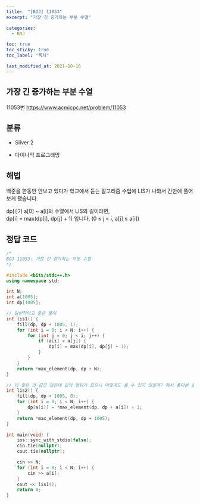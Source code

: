 ```yaml
---
title:  "[BOJ] 11053"
excerpt: "가장 긴 증가하는 부분 수열"

categories:
  - BOJ

toc: true
toc_sticky: true
toc_label: "목차"

last_modified_at: 2021-10-16
---
```


## 가장 긴 증가하는 부분 수열
11053번 <https://www.acmicpc.net/problem/11053>

## 분류
* Silver 2

* 다이나믹 프로그래밍

## 해법
백준을 한동안 안보고 있다가 학교에서 듣는 알고리즘 수업에 LIS가 나와서 간만에 풀어보게 됐습니다.

dp[i]가 a[0] ~ a[i]의 수열에서 LIS의 길이라면,<br>
dp[i] = max(dp[i], dp[j] + 1) 입니다. (0 ≤ j < i, a[j] ≤ a[i])

## 정답 코드
```cpp
/*
BOJ 11053: 가장 긴 증가하는 부분 수열
*/

#include <bits/stdc++.h>
using namespace std;

int N;
int a[1005];
int dp[1005];

// 일반적이고 좋은 풀이
int lis1() {
    fill(dp, dp + 1005, 1);
    for (int i = 0; i < N; i++) {
        for (int j = 0; j < i; j++) {
            if (a[i] > a[j]) {
                dp[i] = max(dp[i], dp[j] + 1);
            }
        }
    }
    return *max_element(dp, dp + N);
}

// 더 좋은 것 같진 않은데 값의 범위가 좁으니 이렇게도 풀 수 있지 않을까? 해서 풀어본 풀이
int lis2() {
    fill(dp, dp + 1005, 0);
    for (int i = 0; i < N; i++) {
        dp[a[i]] = *max_element(dp, dp + a[i]) + 1;
    }
    return *max_element(dp, dp + 1005);
}

int main(void) {
    ios::sync_with_stdio(false);
    cin.tie(nullptr);
    cout.tie(nullptr);

    cin >> N;
    for (int i = 0; i < N; i++) {
        cin >> a[i];
    }
    cout << lis1();
    return 0;
}
```